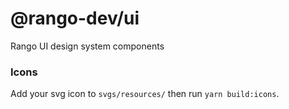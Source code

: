# @rango-dev/ui

Rango UI design system components

### Icons

Add your svg icon to `svgs/resources/` then run `yarn build:icons`.

